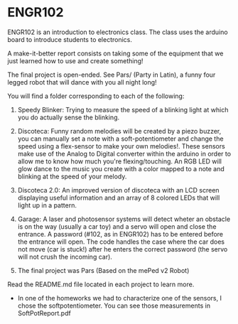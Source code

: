 # ENGR102
ENGR102 is an introduction to electronics class. The class uses the arduino board to introduce students to electronics.

A make-it-better report consists on taking some of the equipment that we just learned how to use and create something!

The final project is open-ended. See Pars/ (Party in Latin), a funny four legged robot that will dance with you all night long! 

You will find a folder corresponding to each of the following:

1. Speedy Blinker: Trying to measure the speed of a blinking light at which you do actually sense the blinking.

2. Discoteca: Funny random melodies will be created by a piezo buzzer, you can manually set a note with a soft-potentiometer and change the speed using a flex-sensor to make your own melodies!. These sensors make use of the Analog to Digital converter within the arduino in order to allow me to know how much you're flexing/touching. An RGB LED will glow dance to the music you create with a color mapped to a note and blinking at the speed of your melody.

3. Discoteca 2.0: An improved version of discoteca with an LCD screen displaying useful information and an array of 8 colored LEDs that will light up in a pattern.

4. Garage: A laser and photosensor systems will detect wheter an obstacle is on the way (usually a car toy) and a servo will open and close the entrance. A password (#102, as in ENGR102) has to be entered before the entrance will open. The code handles the case where the car does not move (car is stuck!) after he enters the correct password (the servo will not crush the incoming car).

5. The final project was Pars (Based on the mePed v2 Robot)

Read the README.md file located in each project to learn more. 



* In one of the homeworks we had to characterize one of the sensors, I chose the softpotentiometer. You can see those measurements in SoftPotReport.pdf
